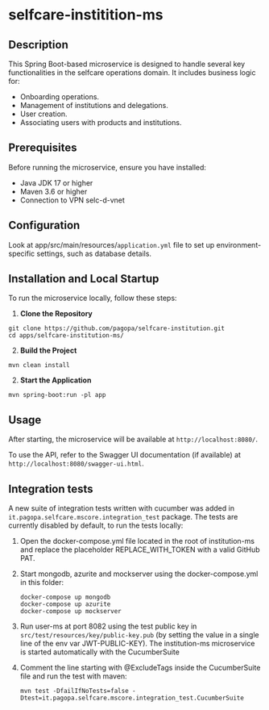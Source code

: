 # selfcare-institition-ms

## Description
This Spring Boot-based microservice is designed to handle several key functionalities in the selfcare operations domain. It includes business logic for:

- Onboarding operations.
- Management of institutions and delegations.
- User creation.
- Associating users with products and institutions.

## Prerequisites
Before running the microservice, ensure you have installed:

- Java JDK 17 or higher
- Maven 3.6 or higher
- Connection to VPN selc-d-vnet

## Configuration
Look at app/src/main/resources/`application.yml` file to set up environment-specific settings, such as database details.

## Installation and Local Startup
To run the microservice locally, follow these steps:

1. **Clone the Repository**

```shell script
git clone https://github.com/pagopa/selfcare-institution.git
cd apps/selfcare-institution-ms/
```

2. **Build the Project**

```shell script
mvn clean install
```

2. **Start the Application**

```shell script
mvn spring-boot:run -pl app
```

## Usage
After starting, the microservice will be available at `http://localhost:8080/`.

To use the API, refer to the Swagger UI documentation (if available) at `http://localhost:8080/swagger-ui.html`.

## Integration tests
A new suite of integration tests written with cucumber was added in `it.pagopa.selfcare.mscore.integration_test` package.
The tests are currently disabled by default, to run the tests locally:

1. Open the docker-compose.yml file located in the root of institution-ms and replace the placeholder REPLACE_WITH_TOKEN with a valid GitHub PAT.
2. Start mongodb, azurite and mockserver using the docker-compose.yml in this folder:
    ```shell script
    docker-compose up mongodb
    docker-compose up azurite
    docker-compose up mockserver
    ```

3. Run user-ms at port 8082 using the test public key in `src/test/resources/key/public-key.pub`
   (by setting the value in a single line of the env var JWT-PUBLIC-KEY).
   The institution-ms microservice is started automatically with the CucumberSuite

4. Comment the line starting with @ExcludeTags inside the CucumberSuite file and run the test with maven:
    ```shell script
   mvn test -DfailIfNoTests=false -Dtest=it.pagopa.selfcare.mscore.integration_test.CucumberSuite
   ```
